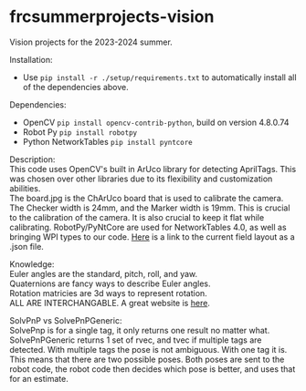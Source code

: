 # frcsummerprojects-vision

Vision projects for the 2023-2024 summer.

Installation:  
- Use `pip install -r ./setup/requirements.txt` to automatically install all of the dependencies above.

Dependencies:
- OpenCV `pip install opencv-contrib-python`, build on version 4.8.0.74
- Robot Py `pip install robotpy`
- Python NetworkTables `pip install pyntcore`

Description:  
This code uses OpenCV's built in ArUco library for detecting AprilTags. This was chosen over other libraries due to its flexibility and customization abilities.  
The board.jpg is the ChArUco board that is used to calibrate the camera. The Checker width is 24mm, and the Marker width is 19mm. This is crucial to the calibration of the camera. It is also crucial to keep it flat while calibrating. RobotPy/PyNtCore are used for NetworkTables 4.0, as well as bringing WPI types to our code. [Here](https://github.com/wpilibsuite/allwpilib/blob/main/apriltag/src/main/native/resources/edu/wpi/first/apriltag/2023-chargedup.json) is a link to the current field layout as a .json file.

Knowledge:  
Euler angles are the standard, pitch, roll, and yaw.  
Quaternions are fancy ways to describe Euler angles.  
Rotation matricies are 3d ways to represent rotation.  
ALL ARE INTERCHANGABLE. A great website is [here](https://www.brainvoyager.com/bv/doc/UsersGuide/CoordsAndTransforms/SpatialTransformationMatrices.html).

SolvPnP vs SolvePnPGeneric:  
SolvePnp is for a single tag, it only returns one result no matter what. SolvePnPGeneric returns 1 set of rvec, and tvec if multiple tags are detected. With multiple tags the pose is not ambiguous. With one tag it is. This means that there are two possible poses. Both poses are sent to the robot code, the robot code then decides which pose is better, and uses that for an estimate.